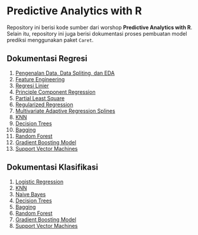 # Predictive Analytics with R

Repository ini berisi kode sumber dari worshop **Predictive Analytics with R**. Selain itu, repository ini juga berisi dokumentasi proses pembuatan model prediksi menggunakan paket `Caret`.

## Dokumentasi Regresi

1. [Pengenalan Data, Data Spliting, dan EDA](https://github.com/mohrosidi/predictive_R/blob/master/tree-based-regression.md#dataset-ames)
2. [Feature Engineering](https://github.com/mohrosidi/predictive_R/blob/master/tree-based-regression.md#target-and-feature-engineering)
3. [Regresi Linier]()
4. [Principle Component Regression]()
5. [Partial Least Square]()
6. [Regularized Regression]()
7. [Multivariate Adaptive Regression Splines]()
8. [KNN]()
9. [Decision Trees](https://github.com/mohrosidi/predictive_R/blob/master/tree-based-regression.md#decision-tree-model)
10. [Bagging](https://github.com/mohrosidi/predictive_R/blob/master/tree-based-regression.md#bagging)
11. [Random Forest](https://github.com/mohrosidi/predictive_R/blob/master/tree-based-regression.md#random-forest)
12. [Gradient Boosting Model](https://github.com/mohrosidi/predictive_R/blob/master/tree-based-regression.md#random-forest)
13. [Support Vector Machines]()

## Dokumentasi Klasifikasi

1. [Logistic Regression]()
2. [KNN]()
3. [Naive Bayes]()
4. [Decision Trees]()
5. [Bagging]()
6. [Random Forest]()
7. [Gradient Boosting Model]()
8. [Support Vector Machines]()

